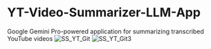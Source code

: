 # YT-Video-Summarizer-LLM-App
Google Gemini Pro-powered application for summarizing transcribed YouTube videos
![SS_YT_Git](https://github.com/jeswanthgalla/YT-Video-Summarizer-LLM-App/assets/31583396/fdb63a60-24e7-4d90-9685-be8df93489c2)
![SS_YT_Git3](https://github.com/jeswanthgalla/YT-Video-Summarizer-LLM-App/assets/31583396/58405aa3-9b0c-4ded-9459-cd0b87d69236)


